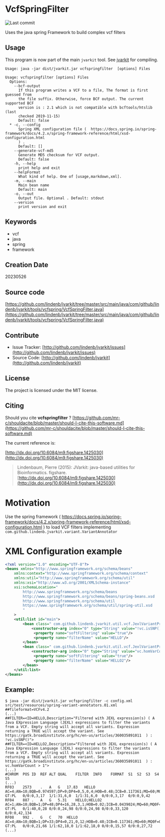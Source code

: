 # VcfSpringFilter

![Last commit](https://img.shields.io/github/last-commit/lindenb/jvarkit.png)

Uses the java spring Framework to build complex vcf filters


## Usage


This program is now part of the main `jvarkit` tool. See [jvarkit](JvarkitCentral.md) for compiling.


```
Usage: java -jar dist/jvarkit.jar vcfspringfilter  [options] Files

Usage: vcfspringfilter [options] Files
  Options:
    --bcf-output
      If this program writes a VCF to a file, The format is first guessed from 
      the file suffix. Otherwise, force BCF output. The current supported BCF 
      version is : 2.1 which is not compatible with bcftools/htslib (last 
      checked 2019-11-15)
      Default: false
  * -c, --config
      Spring XML configuration file (  https://docs.spring.io/spring-framework/docs/4.2.x/spring-framework-reference/html/xsd-configuration.html 
      ) .
      Default: []
    --generate-vcf-md5
      Generate MD5 checksum for VCF output.
      Default: false
    -h, --help
      print help and exit
    --helpFormat
      What kind of help. One of [usage,markdown,xml].
    -m, --main
      Main bean name
      Default: main
    -o, --out
      Output file. Optional . Default: stdout
    --version
      print version and exit

```


## Keywords

 * vcf
 * java
 * spring
 * framework



## Creation Date

20230526

## Source code 

[https://github.com/lindenb/jvarkit/tree/master/src/main/java/com/github/lindenb/jvarkit/tools/vcfspring/VcfSpringFilter.java](https://github.com/lindenb/jvarkit/tree/master/src/main/java/com/github/lindenb/jvarkit/tools/vcfspring/VcfSpringFilter.java)


## Contribute

- Issue Tracker: [http://github.com/lindenb/jvarkit/issues](http://github.com/lindenb/jvarkit/issues)
- Source Code: [http://github.com/lindenb/jvarkit](http://github.com/lindenb/jvarkit)

## License

The project is licensed under the MIT license.

## Citing

Should you cite **vcfspringfilter** ? [https://github.com/mr-c/shouldacite/blob/master/should-I-cite-this-software.md](https://github.com/mr-c/shouldacite/blob/master/should-I-cite-this-software.md)

The current reference is:

[http://dx.doi.org/10.6084/m9.figshare.1425030](http://dx.doi.org/10.6084/m9.figshare.1425030)

> Lindenbaum, Pierre (2015): JVarkit: java-based utilities for Bioinformatics. figshare.
> [http://dx.doi.org/10.6084/m9.figshare.1425030](http://dx.doi.org/10.6084/m9.figshare.1425030)


# Motivation

Use the spring framework ( https://docs.spring.io/spring-framework/docs/4.2.x/spring-framework-reference/html/xsd-configuration.html )  to load VCF filters implementing `com.github.lindenb.jvarkit.variant.VariantAnnotator`


# XML Configuration example

```xml
<?xml version="1.0" encoding="UTF-8"?>
<beans xmlns="http://www.springframework.org/schema/beans"
    xmlns:context="http://www.springframework.org/schema/context"
    xmlns:util="http://www.springframework.org/schema/util"
    xmlns:xsi="http://www.w3.org/2001/XMLSchema-instance"
    xsi:schemaLocation="
        http://www.springframework.org/schema/beans
        http://www.springframework.org/schema/beans/spring-beans.xsd
        http://www.springframework.org/schema/util
        https://www.springframework.org/schema/util/spring-util.xsd
        "
	>
    <util:list id="main">
    	<bean class=" com.github.lindenb.jvarkit.util.vcf.JexlVariantPredicate" >
    		<constructor-arg index="0" type="String" value="!vc.isSNP()"/>
    		 <property name="softFiltering" value="true"/>
    		 <property name="filterName" value="HELLO"/>
    	</bean>
    	<bean class=" com.github.lindenb.jvarkit.util.vcf.JexlVariantPredicate" >
    		<constructor-arg index="0" type="String" value="vc.homVarCount &gt; 1"/>
    		 <property name="softFiltering" value="true"/>
    		 <property name="filterName" value="HELLO2"/>
    	</bean>
    </util:list>
</beans>
```

## Example:

```
$ java -jar dist/jvarkit.jar vcfspringfilter -c config.xml  src/test/resources/spring-variant-annotators.01.xml
##fileformat=VCFv4.2
(...)
##FILTER=<ID=HELLO,Description="Filtered with JEXL expression(s) ( A Java EXpression Language (JEXL) expressions to filter the variants from a VCF. Empty string will accept all variants. Expression returning a TRUE will accept the variant. See https://gatk.broadinstitute.org/hc/en-us/articles/360035891011  ) : !vc.isSNP()">
##FILTER=<ID=HELLO2,Description="Filtered with JEXL expression(s) ( A Java EXpression Language (JEXL) expressions to filter the variants from a VCF. Empty string will accept all variants. Expression returning a TRUE will accept the variant. See https://gatk.broadinstitute.org/hc/en-us/articles/360035891011  ) : vc.homVarCount > 1">
(...)
#CHROM	POS	ID	REF	ALT	QUAL	FILTER	INFO	FORMAT	S1	S2	S3	S4	S5
(...)
RF03	2573	.	A	G	17.83	HELLO	AC=4;AN=10;BQB=0.974597;DP=9;DP4=0,5,0,4;HOB=0.48;ICB=0.117361;MQ=60;MQ0F=0;MQB=0.974597;RPB=0.487298;SGB=0.473945;VDB=0.0516381	GT:PL	0/0:0,3,17	1/1:31,6,0	1/1:31,6,0	0/0:0,3,17	0/0:0,9,42
RF04	887	.	A	G	5.31	HELLO;HELLO2	AC=1;AN=10;BQB=1;DP=48;DP4=16,28,3,1;HOB=0.02;ICB=0.0439024;MQ=60;MQ0F=0;MQB=1;MQSB=1;RPB=0.90467;SGB=3.91248;VDB=0.811811	GT:PL	0/1:40,0,28	0/0:0,24,98	0/0:0,24,98	0/0:0,33,120	0/0:0,42,134
RF08	992	.	G	C	70	HELLO	AC=4;AN=10;BQB=1;DP=33;DP4=0,21,0,12;HOB=0.48;ICB=0.117361;MQ=60;MQ0F=0;MQB=1;RPB=0.73431;SGB=7.42075;VDB=0.750182	GT:PL	0/0:0,21,66	1/1:62,18,0	1/1:62,18,0	0/0:0,15,57	0/0:0,27,72
(...)
```



